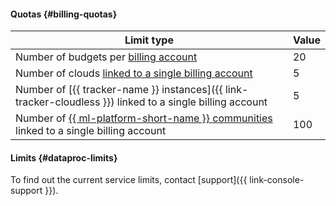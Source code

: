 #### Quotas {#billing-quotas}

Limit type | Value                                                                                                       
--- |----------------------------------------------------------------------------------------------------------------
Number of budgets per [billing account](../../billing/concepts/billing-account.md) | 20                                                                                                             
Number of clouds [linked to a single billing account](../../billing/operations/pin-cloud.md) | 5                                                                                                              
Number of [{{ tracker-name }} instances]({{ link-tracker-cloudless }}) linked to a single billing account | 5                                                                                                              
Number of [{{ ml-platform-short-name }} communities](../../datasphere/concepts/community.md) linked to a single billing account | 100

#### Limits {#dataproc-limits}

To find out the current service limits, contact [support]({{ link-console-support }}).